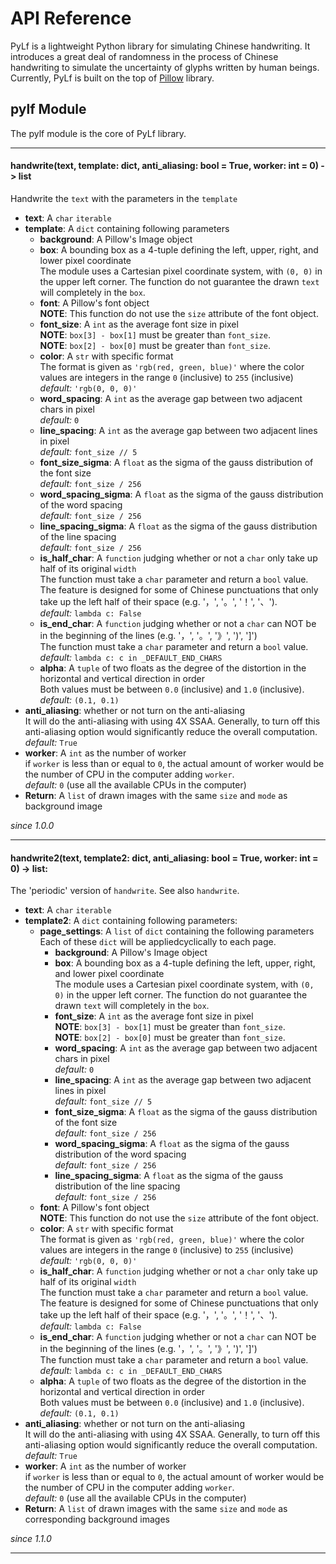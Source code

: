 # API Reference
PyLf is a lightweight Python library for simulating Chinese handwriting. It introduces a great deal of randomness in the
process of Chinese handwriting to simulate the uncertainty of glyphs written by human beings. Currently, PyLf is built 
on the top of [Pillow][Pillow-homepage] library.


## pylf Module
The pylf module is the core of PyLf library.


------------------------------------------------------------------------------------------------------------------------
#### handwrite(text, template: dict, anti_aliasing: bool = True, worker: int = 0) -> list
Handwrite the `text` with the parameters in the `template`
* **text**: A `char` `iterable`
* **template**: A `dict` containing following parameters
    * **background**: A Pillow's Image object
    * **box**: A bounding box as a 4-tuple defining the left, upper, right, and lower pixel coordinate  <br>
        The module uses a Cartesian pixel coordinate system, with `(0, 0)` in the upper left corner. The function do not
        guarantee the drawn `text` will completely in the `box`.
    * **font**: A Pillow's font object  <br>
        **NOTE**: This function do not use the `size` attribute of the font object.
    * **font_size**: A `int` as the average font size in pixel  <br>
        **NOTE**: `box[3] - box[1]` must be greater than `font_size`.  <br>
        **NOTE**: `box[2] - box[0]` must be greater than `font_size`.
    * **color**: A `str` with specific format  <br>
        The format is given as `'rgb(red, green, blue)'` where the color values are integers in the range `0`
        (inclusive) to `255` (inclusive)  <br>
        *default:* `'rgb(0, 0, 0)'`
    * **word_spacing**: A `int` as the average gap between two adjacent chars in pixel  <br>
        *default:* `0`
    * **line_spacing**: A `int` as the average gap between two adjacent lines in pixel  <br>
        *default:* `font_size // 5`
    * **font_size_sigma**: A `float` as the sigma of the gauss distribution of the font size  <br>
        *default:* `font_size / 256`
    * **word_spacing_sigma**: A `float` as the sigma of the gauss distribution of the word spacing  <br>
        *default:* `font_size / 256`
    * **line_spacing_sigma**: A `float` as the sigma of the gauss distribution of the line spacing  <br>
        *default:* `font_size / 256`
    * **is_half_char**: A `function` judging whether or not a `char` only take up half of its original `width`  <br>
        The function must take a `char` parameter and return a `bool` value. The feature is designed for some of Chinese
        punctuations that only take up the left half of their space (e.g. '，', '。', '！', '、').  <br>
        *default:* `lambda c: False`
    * **is_end_char**: A `function` judging whether or not a `char` can NOT be in the beginning of the lines (e.g. '，',
        '。', '》', ')', ']')  <br>
        The function must take a `char` parameter and return a `bool` value.  <br>
        *default:* `lambda c: c in _DEFAULT_END_CHARS`
    * **alpha**: A `tuple` of two floats as the degree of the distortion in the horizontal and vertical direction in
        order  <br>
        Both values must be between `0.0` (inclusive) and `1.0` (inclusive).  <br>
        *default:* `(0.1, 0.1)`
* **anti_aliasing**: whether or not turn on the anti-aliasing  <br>
    It will do the anti-aliasing with using 4X SSAA. Generally, to turn off this anti-aliasing option would
    significantly reduce the overall computation.  <br>
    *default:* `True`
* **worker**: A `int` as the number of worker  <br>
    if `worker` is less than or equal to `0`, the actual amount of worker would be the number of CPU in the computer
    adding `worker`.  <br>
    *default:* `0` (use all the available CPUs in the computer)
* **Return**: A `list` of drawn images with the same `size` and `mode` as background image

_since 1.0.0_


------------------------------------------------------------------------------------------------------------------------
#### handwrite2(text, template2: dict, anti_aliasing: bool = True, worker: int = 0) -> list:
The 'periodic' version of `handwrite`. See also `handwrite`.
* **text**: A `char` `iterable`
* **template2**: A `dict` containing following parameters:
    * **page_settings**: A `list` of `dict` containing the following parameters <br>
        Each of these `dict` will be appliedcyclically to each page.
        * **background**: A Pillow's Image object
        * **box**: A bounding box as a 4-tuple defining the left, upper, right, and lower pixel coordinate  <br>
            The module uses a Cartesian pixel coordinate system, with `(0, 0)` in the upper left corner. The function do
            not guarantee the drawn `text` will completely in the `box`.
        * **font_size**: A `int` as the average font size in pixel  <br>
            **NOTE**: `box[3] - box[1]` must be greater than `font_size`.  <br>
            **NOTE**: `box[2] - box[0]` must be greater than `font_size`.
        * **word_spacing**: A `int` as the average gap between two adjacent chars in pixel  <br>
            *default:* `0`
        * **line_spacing**: A `int` as the average gap between two adjacent lines in pixel  <br>
            *default:* `font_size // 5`
        * **font_size_sigma**: A `float` as the sigma of the gauss distribution of the font size  <br>
            *default:* `font_size / 256`
        * **word_spacing_sigma**: A `float` as the sigma of the gauss distribution of the word spacing  <br>
            *default:* `font_size / 256`
        * **line_spacing_sigma**: A `float` as the sigma of the gauss distribution of the line spacing  <br>
            *default:* `font_size / 256`
    * **font**: A Pillow's font object  <br>
        **NOTE**: This function do not use the `size` attribute of the font object.
    * **color**: A `str` with specific format  <br>
        The format is given as `'rgb(red, green, blue)'` where the color values are integers in the range `0`
        (inclusive) to `255` (inclusive)  <br>
        *default:* `'rgb(0, 0, 0)'`
    * **is_half_char**: A `function` judging whether or not a `char` only take up half of its original `width`  <br>
        The function must take a `char` parameter and return a `bool` value. The feature is designed for some of Chinese
        punctuations that only take up the left half of their space (e.g. '，', '。', '！', '、').  <br>
        *default:* `lambda c: False`
    * **is_end_char**: A `function` judging whether or not a `char` can NOT be in the beginning of the lines (e.g.
        '，', '。', '》', ')', ']')  <br>
        The function must take a `char` parameter and return a `bool` value.  <br>
        *default:* `lambda c: c in _DEFAULT_END_CHARS`
    * **alpha**: A `tuple` of two floats as the degree of the distortion in the horizontal and vertical direction in
        order  <br>
        Both values must be between `0.0` (inclusive) and `1.0` (inclusive).  <br>
        *default:* `(0.1, 0.1)`
* **anti_aliasing**: whether or not turn on the anti-aliasing  <br>
    It will do the anti-aliasing with using 4X SSAA. Generally, to turn off this anti-aliasing option would
    significantly reduce the overall computation.  <br>
    *default:* `True`
* **worker**: A `int` as the number of worker  <br>
    if `worker` is less than or equal to `0`, the actual amount of worker would be the number of CPU in the computer
    adding `worker`.  <br>
    *default:* `0` (use all the available CPUs in the computer)
* **Return**: A `list` of drawn images with the same `size` and `mode` as corresponding background images

_since 1.1.0_

------------------------------------------------------------------------------------------------------------------------


[Pillow-homepage]: https://python-pillow.org/

